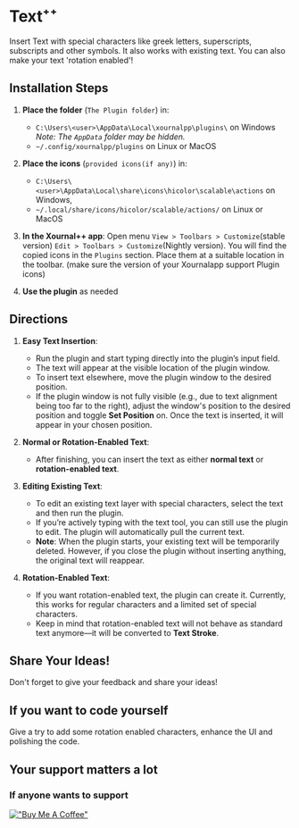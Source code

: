 # Text⁺⁺

Insert Text with special characters like greek letters, superscripts, subscripts and other symbols. It also works with existing text. You can also make your text 'rotation enabled'!

## Installation Steps

1. **Place the folder** (`The Plugin folder`) in:
   - `C:\Users\<user>\AppData\Local\xournalpp\plugins\` on Windows 
     *Note: The `AppData` folder may be hidden.*
   - `~/.config/xournalpp/plugins` on Linux or MacOS

1. **Place the icons** (`provided icons(if any)`) in:
   - `C:\Users\<user>\AppData\Local\share\icons\hicolor\scalable\actions` on Windows,
   - `~/.local/share/icons/hicolor/scalable/actions/` on Linux or MacOS

2. **In the Xournal++ app**:
  Open menu `View > Toolbars > Customize`(stable version) `Edit > Toolbars > Customize`(Nightly version). You will find the copied icons in the `Plugins` section. Place them at a suitable location in the toolbar. (make sure the version of your Xournalapp support Plugin icons)

3. **Use the plugin** as needed


## Directions

1. **Easy Text Insertion**:  
   - Run the plugin and start typing directly into the plugin’s input field.  
   - The text will appear at the visible location of the plugin window.  
   - To insert text elsewhere, move the plugin window to the desired position.  
   - If the plugin window is not fully visible (e.g., due to text alignment being too far to the right), adjust the window's position to the desired position and toggle **Set Position** on. Once the text is inserted, it will appear in your chosen position.

2. **Normal or Rotation-Enabled Text**:  
   - After finishing, you can insert the text as either **normal text** or **rotation-enabled text**.  

3. **Editing Existing Text**:  
   - To edit an existing text layer with special characters, select the text and then run the plugin.  
   - If you’re actively typing with the text tool, you can still use the plugin to edit. The plugin will automatically pull the current text.  
   - **Note**: When the plugin starts, your existing text will be temporarily deleted. However, if you close the plugin without inserting anything, the original text will reappear.  

4. **Rotation-Enabled Text**:  
   - If you want rotation-enabled text, the plugin can create it. Currently, this works for regular characters and a limited set of special characters.  
   - Keep in mind that rotation-enabled text will not behave as standard text anymore—it will be converted to **Text Stroke**.

  

## Share Your Ideas!
Don't forget to give your feedback and share your ideas!

## If you want to code yourself

Give a try to add some rotation enabled characters, enhance the UI and polishing the code.


## Your support matters a lot
### If anyone wants to support
[!["Buy Me A Coffee"](https://www.buymeacoffee.com/assets/img/custom_images/orange_img.png)](https://www.buymeacoffee.com/miltonbala)
